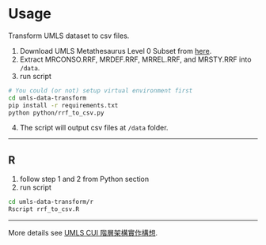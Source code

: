 # Usage

Transform UMLS dataset to csv files.

1. Download UMLS Metathesaurus Level 0 Subset from [here](https://www.nlm.nih.gov/research/umls/licensedcontent/umlsknowledgesources.html).
2. Extract MRCONSO.RRF, MRDEF.RRF, MRREL.RRF, and MRSTY.RRF into `/data`.
3. run script

```sh
# You could (or not) setup virtual environment first
cd umls-data-transform
pip install -r requirements.txt
python python/rrf_to_csv.py
```

4. The script will output csv files at `/data` folder.

---

## R

1. follow step 1 and 2 from Python section
2. run script

```sh
cd umls-data-transform/r
Rscript rrf_to_csv.R
```

---

More details see [UMLS CUI 階層架構實作構想](https://docs.google.com/document/d/1W-qFIMDEFvPpuVgeoDFXM6k0Wj3VUI-xnhumPm01W0A/edit#heading=h.lkgxkwgbrfsc).
